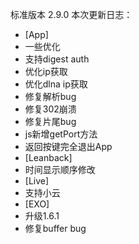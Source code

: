 标准版本 2.9.0
本次更新日志：

* [App]
* 一些优化
* 支持digest auth
* 优化ip获取
* 优化dlna ip获取
* 修复解析bug
* 修复302崩溃
* 修复片尾bug
* js新增getPort方法
* 返回按键完全退出App
* [Leanback]
* 时间显示顺序修改
* [Live]
* 支持小云
* [EXO]
* 升级1.6.1
* 修复buffer bug
